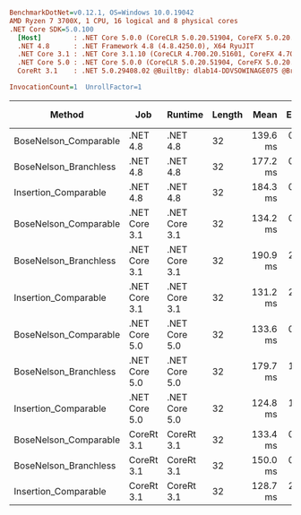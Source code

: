 ``` ini

BenchmarkDotNet=v0.12.1, OS=Windows 10.0.19042
AMD Ryzen 7 3700X, 1 CPU, 16 logical and 8 physical cores
.NET Core SDK=5.0.100
  [Host]        : .NET Core 5.0.0 (CoreCLR 5.0.20.51904, CoreFX 5.0.20.51904), X64 RyuJIT
  .NET 4.8      : .NET Framework 4.8 (4.8.4250.0), X64 RyuJIT
  .NET Core 3.1 : .NET Core 3.1.10 (CoreCLR 4.700.20.51601, CoreFX 4.700.20.51901), X64 RyuJIT
  .NET Core 5.0 : .NET Core 5.0.0 (CoreCLR 5.0.20.51904, CoreFX 5.0.20.51904), X64 RyuJIT
  CoreRt 3.1    : .NET 5.0.29408.02 @BuiltBy: dlab14-DDVSOWINAGE075 @Branch: master @Commit: 4ce1c21ac0d4d1a3b7f7a548214966f69ac9f199, X64 AOT

InvocationCount=1  UnrollFactor=1  

```
|                Method |           Job |       Runtime | Length |     Mean |   Error |  StdDev | Gen 0 | Gen 1 | Gen 2 | Allocated |
|---------------------- |-------------- |-------------- |------- |---------:|--------:|--------:|------:|------:|------:|----------:|
| BoseNelson_Comparable |      .NET 4.8 |      .NET 4.8 |     32 | 139.6 ms | 0.32 ms | 0.29 ms |     - |     - |     - |         - |
| BoseNelson_Branchless |      .NET 4.8 |      .NET 4.8 |     32 | 177.2 ms | 0.88 ms | 0.78 ms |     - |     - |     - |         - |
|  Insertion_Comparable |      .NET 4.8 |      .NET 4.8 |     32 | 184.3 ms | 0.97 ms | 0.86 ms |     - |     - |     - |         - |
| BoseNelson_Comparable | .NET Core 3.1 | .NET Core 3.1 |     32 | 134.2 ms | 0.22 ms | 0.18 ms |     - |     - |     - |         - |
| BoseNelson_Branchless | .NET Core 3.1 | .NET Core 3.1 |     32 | 190.9 ms | 2.42 ms | 2.26 ms |     - |     - |     - |         - |
|  Insertion_Comparable | .NET Core 3.1 | .NET Core 3.1 |     32 | 131.2 ms | 2.62 ms | 3.50 ms |     - |     - |     - |         - |
| BoseNelson_Comparable | .NET Core 5.0 | .NET Core 5.0 |     32 | 133.6 ms | 0.30 ms | 0.28 ms |     - |     - |     - |         - |
| BoseNelson_Branchless | .NET Core 5.0 | .NET Core 5.0 |     32 | 179.7 ms | 1.87 ms | 1.75 ms |     - |     - |     - |         - |
|  Insertion_Comparable | .NET Core 5.0 | .NET Core 5.0 |     32 | 124.8 ms | 1.09 ms | 0.91 ms |     - |     - |     - |         - |
| BoseNelson_Comparable |    CoreRt 3.1 |    CoreRt 3.1 |     32 | 133.4 ms | 0.10 ms | 0.09 ms |     - |     - |     - |         - |
| BoseNelson_Branchless |    CoreRt 3.1 |    CoreRt 3.1 |     32 | 150.0 ms | 0.28 ms | 0.24 ms |     - |     - |     - |         - |
|  Insertion_Comparable |    CoreRt 3.1 |    CoreRt 3.1 |     32 | 128.7 ms | 2.57 ms | 3.84 ms |     - |     - |     - |         - |
